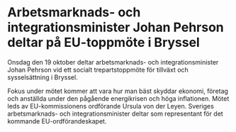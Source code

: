 # Arbetsmarknads- och integrationsminister Johan Pehrson deltar på EU-toppmöte i Bryssel

Onsdag den 19 oktober deltar arbetsmarknads- och integrationsminister Johan Pehrson vid ett socialt trepartstoppmöte för tillväxt och sysselsättning i Bryssel.

Fokus under mötet kommer att vara hur man bäst skyddar ekonomi, företag och anställda under den pågående energikrisen och höga inflationen. Mötet leds av EU-kommissionens ordförande Ursula von der Leyen. Sveriges arbetsmarknads- och integrationsminister deltar som representant för det kommande EU-ordförandeskapet.
